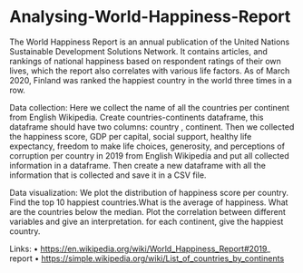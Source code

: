 # Analysing-World-Happiness-Report
The World Happiness Report is an annual publication of the United Nations Sustainable Development Solutions Network. It contains articles, and rankings of national happiness based on respondent ratings of their own lives,
which the report also correlates with various life factors. As of March 2020, Finland was ranked the happiest country in the world three times in a row.

Data collection: 
Here we collect the name of all the countries per continent from English Wikipedia. Create countries-continents dataframe, this dataframe should have two columns: country , continent.
Then we collected the happiness score, GDP per capital, social support, healthy life expectancy, freedom to make life choices, generosity, and perceptions of corruption per country in 2019 from English Wikipedia and
put all collected information in a dataframe. Then create a new dataframe with all the information that is collected and save it in a CSV file.

Data visualization:
We plot the distribution of happiness score per country. Find the top 10 happiest countries.What is the average of happiness. What are the countries below the median. Plot the correlation between different variables and give an interpretation. for each continent, give the happiest country.

Links:
• https://en.wikipedia.org/wiki/World_Happiness_Report#2019_
report
• https://simple.wikipedia.org/wiki/List_of_countries_by_continents

